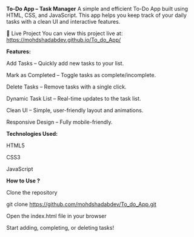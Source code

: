 **To-Do App – Task Manager**
A simple and efficient To-Do App built using HTML, CSS, and JavaScript. This app helps you keep track of your daily tasks with a clean UI and interactive features.

🔗 Live Project
You can view this project live at:
https://mohdshadabdev.github.io/To_do_App/

**Features:**

 Add Tasks – Quickly add new tasks to your list.

 Mark as Completed – Toggle tasks as complete/incomplete.

 Delete Tasks – Remove tasks with a single click.

 Dynamic Task List – Real-time updates to the task list.

 Clean UI – Simple, user-friendly layout and animations.

 Responsive Design – Fully mobile-friendly.

**Technologies Used:**

HTML5

CSS3

JavaScript

**How to Use ?**

Clone the repository

git clone https://github.com/mohdshadabdev/To_do_App.git

Open the index.html file in your browser

Start adding, completing, or deleting tasks!
